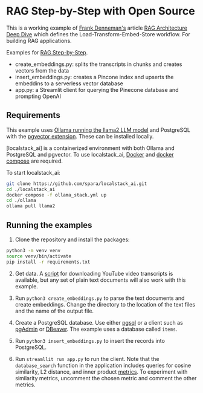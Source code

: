 # RAG Step-by-Step with Open Source

This is a working example of [Frank Denneman's](https://www.linkedin.com/in/frankdenneman/) article [RAG Architecture Deep Dive](https://www.linkedin.com/pulse/rag-architecture-deep-dive-frank-denneman-4lple/) which defines the Load-Transform-Embed-Store workflow. For building RAG applications.

Examples for [RAG Step-by-Step](https://dev.to/spara_50/rag-step-by-step-3fof).

- create_embeddings.py: splits the transcripts in chunks and creates vectors from the data
- insert_embeddings.py: creates a Pincone index and upserts the embeddins to a serverless vector database
- app.py: a Streamlit client for querying the Pinecone database and prompting OpenAI

## Requirements

This example uses [Ollama running the llama2 LLM model](https://ollama.com/) and PostgreSQL with the [pgvector extension](https://github.com/pgvector/pgvector). These can be installed locally.

[localstack_ai] is a containerized environment with both Ollama and PostgreSQL and pgvector. To use localstack_ai, [Docker](https://www.docker.com/) and [docker compose](https://docs.docker.com/compose/install/) are required.

To start localstack_ai:

```bash
git clone https://github.com/spara/localstack_ai.git
cd ./localstack_ai
docker compose -f ollama_stack.yml up
cd ./ollama
ollama pull llama2
```

## Running the examples

1. Clone the repository and install the packages:

```bash
python3 -m venv venv
source venv/bin/activate
pip install -r requirements.txt
```

2. Get data. A [script](./get_transcripts.py) for downloading YouTube video transcripts is available, but any set of plain text documents will also work with this example.

3. Run `python3 create_embeddings.py` to parse the text documents and create embeddings. Change the directory to the location of the text files and the name of the output file.

4. Create a PostgreSQL database. Use either [pgsql](https://docs.risingwave.com/docs/current/install-psql-without-postgresql/) or a client such as [pgAdmin](https://www.pgadmin.org/) or [DBeaver](https://dbeaver.io/). The example uses a database called `items`.

5. Run `python3 insert_embeddings.py` to insert the records into PostgreSQL.

6. Run `streamllit run app.py` to run the client. Note that the `database_search` function in the application includes queries for cosine similarity, L2 distance, and inner product [metrics](https://www.imaurer.com/which-vector-similarity-metric-should-i-use/). To experiment with similarity metrics, uncomment the chosen metric and comment the other metrics.


